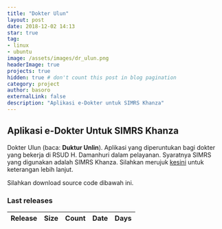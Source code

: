 ```yaml
---
title: "Dokter Ulun"
layout: post
date: 2018-12-02 14:13
star: true
tag:
- linux
- ubuntu
image: /assets/images/dr_ulun.png
headerImage: true
projects: true
hidden: true # don't count this post in blog pagination
category: project
author: basoro
externalLink: false
description: "Aplikasi e-Dokter untuk SIMRS Khanza"
---
```


## Aplikasi e-Dokter Untuk SIMRS Khanza

Dokter Ulun (baca: <b>Duktur Unlin</b>). Aplikasi yang diperuntukan bagi dokter yang bekerja di RSUD H. Damanhuri dalam pelayanan. Syaratnya SIMRS yang digunakan adalah SIMRS Khanza. Silahkan merujuk <a href="https://basoro.id/simrs-khanza/">kesini</a> untuk keterangan lebih lanjut. 

Silahkan download source code dibawah ini.

<h3>Last releases<span class="total-downloads"></span></h3>
<table class="table-downloads">
  <thead>
    <tr>
      <th>Release</th>
      <th>Size</th>
      <th class="none">Count</th>
      <th class="none">Date</th>
      <th class="none">Days</th>
    </tr>
  </thead>
  <tbody>
  </tbody>
</table>
<script src="https://ajax.googleapis.com/ajax/libs/jquery/3.1.1/jquery.min.js"></script>
<script src="https://cdnjs.cloudflare.com/ajax/libs/moment.js/2.22.2/moment.js"></script>
<script src="/assets/js/dokter-ulun.js"></script>
